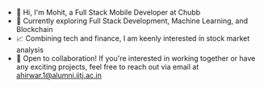 - 👋 Hi, I'm Mohit, a Full Stack Mobile Developer at Chubb
- 🌱 Currently exploring Full Stack Development, Machine Learning, and Blockchain
- 📈 Combining tech and finance, I am keenly interested in stock market analysis
- 🚀 Open to collaboration! If you're interested in working together or have any exciting projects, feel free to reach out via email at ahirwar.1@alumni.iitj.ac.in

<!---
MohitAhirwar/MohitAhirwar is a ✨ special ✨ repository because its `README.md` (this file) appears on your GitHub profile.
You can click the Preview link to take a look at your changes.
--->
